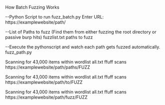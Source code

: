 How Batch Fuzzing Works

--Python Script to run
fuzz_batch.py
Enter URL: https://examplewebsite/path/

--List of Paths to fuzz (Find them from either fuzzing the root directory or passive burp hits)
fuzzlist.txt
paths
to
fuzz

--Execute the pythonscript and watch each path gets fuzzed automatically.
fuzz_path.py

Scanning for 43,000 items within wordlist all.txt
ffuff scans https://examplewebsite/path/paths/FUZZ

Scanning for 43,000 items within wordlist all.txt
ffuff scans https://examplewebsite/path/to/FUZZ

Scanning for 43,000 items within wordlist all.txt
ffuff scans https://examplewebsite/path/fuzz/FUZZ
